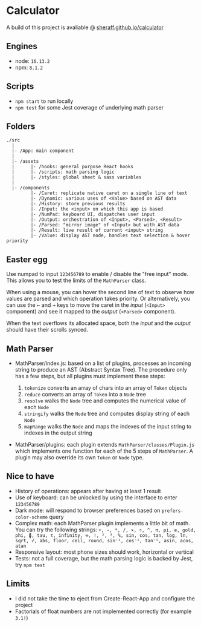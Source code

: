 # Calculator

A build of this project is avaliable @ [sheraff.github.io/calculator](https://sheraff.github.io/calculator/)

## Engines

- node: `16.13.2`
- npm: `8.1.2`

## Scripts

- `npm start` to run locally
- `npm test` for some Jest coverage of underlying math parser

## Folders

```
./src
  |
  |- /App: main component
  |
  |- /assets
  |      |- /hooks: general purpose React hooks
  |      |- /scripts: math parsing logic
  |      |- /styles: global sheet & sass variables
  |
  |- /components
         |- /Caret: replicate native caret on a single line of text
         |- /Dynamic: various uses of <Value> based on AST data
         |- /History: store previous results
         |- /Input: the <input> on which this app is based
         |- /NumPad: keyboard UI, dispatches user input
         |- /Output: orchestration of <Input>, <Parsed>, <Result>
         |- /Parsed: "mirror image" of <Input> but with AST data
         |- /Result: live result of current <input> string
         |- /Value: display AST node, handles text selection & hover priority
```

## Easter egg
Use numpad to input `123456789` to enable / disable the "free input" mode. This allows you to test the limits of the `MathParser` class. 

When using a mouse, you can hover the second line of text to observe how values are parsed and which operation takes priority. Or alternatively, you can use the <kbd>←</kbd> and <kbd>→</kbd> keys to move the caret in the *input* (`<Input>` component) and see it mapped to the *output* (`<Parsed>` component).

When the text overflows its allocated space, both the *input* and the *output* should have their scrolls synced.

## Math Parser

- MathParser/index.js: based on a list of plugins, processes an incoming string to produce an AST (Abstract Syntax Tree). The procedure only has a few steps, but all plugins must implement these steps:
  1. `tokenize` converts an array of chars into an array of `Token` objects
  2. `reduce` converts an array of `Token` into a `Node` tree
  3. `resolve` walks the `Node` tree and computes the numerical value of each `Node`
  4. `stringify` walks the `Node` tree and computes display string of each `Node`
  5. `mapRange` walks the `Node` and maps the indexes of the input string to indexes in the output string

- MathParser/plugins: each plugin extends `MathParser/classes/Plugin.js` which implements one function for each of the 5 steps of `MathParser`. A plugin may also override its own `Token` or `Node` type.

## Nice to have

- History of operations: appears after having at least 1 result
- Use of keyboard: can be unlocked by using the interface to enter `123456789`
- Dark mode: will respond to browser preferences based on `prefers-color-scheme` query
- Complex math: each MathParser plugin implements a little bit of math. You can try the following strings: `+, -, *, /, ×, ÷, ^, π, pi, e, gold, phi, ɸ, tau, τ, infinity, ∞, !, ², ³, %, sin, cos, tan, log, ln, sqrt, √, abs, floor, ceil, round, sin⁻¹, cos⁻¹, tan⁻¹, asin, acos, atan`
- Responsive layout: most phone sizes should work, horizontal or vertical
- Tests: not a full coverage, but the math parsing logic is backed by Jest, try `npm test`

## Limits

- I did not take the time to eject from Create-React-App and configure the project
- Factorials of float numbers are not implemented correctly (for example `3.1!`)